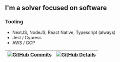 ## I'm a solver focused on software 
###  Tooling 
- NextJS, NodeJS, React Native, Typescript (always)
- Jest / Cypress
- AWS / GCP
 
 
 | [![GitHub Commits](http://github-profile-summary-cards.vercel.app/api/cards/productive-time?username=clarxyg&theme=dracula&utcOffset=-3)](https://github.com/vn7n24fzkq/github-profile-summary-cards) | [![GitHub Details](http://github-profile-summary-cards.vercel.app/api/cards/profile-details?username=clarxyg&theme=dracula)](https://github.com/vn7n24fzkq/github-profile-summary-cards) |  
 | ----------- | ----------- |
